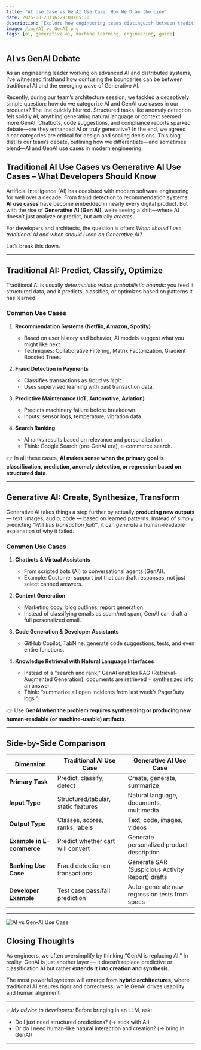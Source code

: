 ```yaml
---
title: "AI Use Case vs GenAI Use Case: How We Draw the Line"
date: 2025-08-23T16:29:00+05:30
description: "Explore how engineering teams distinguish between traditional AI use cases and the emerging wave of Generative AI use cases, with real-world examples and practical categorization tips from hands-on system design debates."
image: /img/AI_vs_GenAI.png
tags: [ai, generative ai, machine learning, engineering, guide]
---
```


## AI vs GenAI Debate

As an engineering leader working on advanced AI and distributed systems, I’ve witnessed firsthand how confusing the boundaries can be between traditional AI and the emerging wave of Generative AI.

Recently, during our team’s architecture session, we tackled a deceptively simple question: how do we categorize AI and GenAI use cases in our products? The line quickly blurred. Structured tasks like anomaly detection felt solidly AI; anything generating natural language or context seemed more GenAI. Chatbots, code suggestions, and compliance reports sparked debate—are they enhanced AI or truly generative?
In the end, we agreed clear categories are critical for design and scaling decisions. This blog distills our team’s debate, outlining how we differentiate—and sometimes blend—AI and GenAI use cases in modern engineering.

## Traditional AI Use Cases vs Generative AI Use Cases – What Developers Should Know

Artificial Intelligence (AI) has coexisted with modern software engineering for well over a decade. From fraud detection to recommendation systems, **AI use cases** have become embedded in nearly every digital product. But with the rise of **Generative AI (Gen AI)**, we’re seeing a shift—where AI doesn’t just analyze or predict, but actually *creates*.  

For developers and architects, the question is often: *When should I use traditional AI and when should I lean on Generative AI?*  

Let’s break this down.  

***

## Traditional AI: Predict, Classify, Optimize  
Traditional AI is usually *deterministic within probabilistic bounds*: you feed it structured data, and it predicts, classifies, or optimizes based on patterns it has learned.  

### Common Use Cases
1. **Recommendation Systems (Netflix, Amazon, Spotify)**  
   - Based on user history and behavior, AI models suggest what you might like next.  
   - Techniques: Collaborative Filtering, Matrix Factorization, Gradient Boosted Trees.  

2. **Fraud Detection in Payments**  
   - Classifies transactions as *fraud* vs *legit*.  
   - Uses supervised learning with past transaction data.  

3. **Predictive Maintenance (IoT, Automotive, Aviation)**  
   - Predicts machinery failure before breakdown.  
   - Inputs: sensor logs, temperature, vibration data.  

4. **Search Ranking**  
   - AI ranks results based on relevance and personalization.  
   - Think: Google Search (pre-GenAI era), e-commerce search.  

👉 In all these cases, **AI makes sense when the primary goal is classification, prediction, anomaly detection, or regression based on structured data**.  

***

## Generative AI: Create, Synthesize, Transform  
Generative AI takes things a step further by actually **producing new outputs** — text, images, audio, code — based on learned patterns. Instead of simply predicting *"Will this transaction fail?"*, it can *generate* a human-readable explanation of why it failed.  

### Common Use Cases
1. **Chatbots & Virtual Assistants**  
   - From scripted bots (AI) to conversational agents (GenAI).  
   - Example: Customer support bot that can draft responses, not just select canned answers.  

2. **Content Generation**  
   - Marketing copy, blog outlines, report generation.  
   - Instead of classifying emails as spam/not spam, GenAI can draft a full personalized email.  

3. **Code Generation & Developer Assistants**  
   - GitHub Copilot, TabNine: generate code suggestions, tests, and even entire functions.  

4. **Knowledge Retrieval with Natural Language Interfaces**  
   - Instead of a "search and rank," GenAI enables RAG (Retrieval-Augmented Generation): documents are retrieved + synthesized into an answer.  
   - Think: “summarize all open incidents from last week’s PagerDuty logs.”  

👉 Use **GenAI when the problem requires synthesizing or producing new human-readable (or machine-usable) artifacts**.  

***

## Side-by-Side Comparison  

| Dimension              | Traditional AI Use Case               | Generative AI Use Case |
|-------------------------|----------------------------------------|-------------------------|
| **Primary Task**       | Predict, classify, detect             | Create, generate, summarize |
| **Input Type**         | Structured/tabular, static features   | Natural language, documents, multimedia |
| **Output Type**        | Classes, scores, ranks, labels        | Text, code, images, videos |
| **Example in E-commerce** | Predict whether cart will convert     | Generate personalized product description |
| **Banking Use Case**   | Fraud detection on transactions       | Generate SAR (Suspicious Activity Report) drafts |
| **Developer Example**  | Test case pass/fail prediction        | Auto-generate new regression tests from specs |

***

![AI vs Gen-AI Use Case](../../../../../img/AI_vs_GenAI_Use_case.png "AI vs Gen-AI Use Case & Purpose")

## 
## Closing Thoughts  
As engineers, we often oversimplify by thinking “GenAI is replacing AI.” In reality, GenAI is just another layer — it doesn’t replace predictive or classification AI but rather **extends it into creation and synthesis**.  

The most powerful systems will emerge from **hybrid architectures**, where traditional AI ensures rigor and correctness, while GenAI drives usability and human alignment.  

***

💡 *My advice to developers:* Before bringing in an LLM, ask:  
- Do I just need structured predictions? (→ stick with AI)  
- Or do I need human-like natural interaction and creation? (→ bring in GenAI)  

***